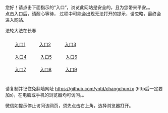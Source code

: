 您好！请点击下面指示的“入口”，浏览此网站是安全的，且为您带来平安。。 <br/>
点击入口后，请耐心等待， 过程中可能会出现无法打开的提示，请忽略，最终会进入网站. </br>

法轮大法在长春<br/>
<div style="padding:10px"><a style="margin:20px" target="_blank" href="https://d2n0hsl745y49j.cloudfront.net/2Qpsp?jybrdjlf" id="ccLink1" rel="nofollow">入口1</a> <a target="_blank" style="margin:20px" href="https://d2e94x6du2f6g6.cloudfront.net/2Qpsp?ljcuw" id="ccLink2" rel="nofollow">入口2</a> <a style="margin:20px" target="_blank" href="https://d1kkaj1fygap1o.cloudfront.net/2Qpsp?oouvwxft" id="ccLink3" rel="nofollow">入口3</a></div>

<div style="padding:10px" ><a style="margin:20px" target="_blank" href="https://d2n0hsl745y49j.cloudfront.net/2Qpsp?jybrdjlf" id="ccLink4" rel="nofollow">入口4</a> <a style="margin:20px" href="https://d2e94x6du2f6g6.cloudfront.net/2Qpsp?ljcuw" target="_blank" id="ccLink5" rel="nofollow">入口5</a> <a style="margin:20px" href="https://d1kkaj1fygap1o.cloudfront.net/2Qpsp?oouvwxft" target="_blank" id="ccLink6" rel="nofollow">入口6</a></div>

<div style="padding:10px"><a style="margin:20px" target="_blank" href="https://d2n0hsl745y49j.cloudfront.net/2Qpsp?jybrdjlf" id="ccLink7" rel="nofollow">入口7</a> <a style="margin:20px" href="https://d2e94x6du2f6g6.cloudfront.net/2Qpsp?ljcuw" target="_blank" id="ccLink8" rel="nofollow">入口8</a> <a style="margin:20px" target="_blank" href="https://d1kkaj1fygap1o.cloudfront.net/2Qpsp?oouvwxft" id="ccLink9" rel="nofollow">入口9</a></div>

<br/>



请复制并记住免翻墙网址 https://github.com/yntd/changchunzx (http后一定要加s)，在电脑或手机的浏览器均可访问。。<br/>

微信如提示停止访问该网页，须先点击右上角，选择浏览器打开。
